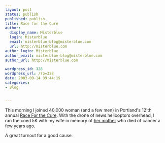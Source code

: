 ```yaml
---
layout: post
status: publish
published: publish
title: Race for the Cure
author:
  display_name: Misterblue
  login: Misterblue
  email: misterblue-blog@misterblue.com
  url: http://misterblue.com
author_login: Misterblue
author_email: misterblue-blog@misterblue.com
author_url: http://misterblue.com

wordpress_id: 328
wordpress_url: /?p=328
date: 2003-09-14 09:44:19
categories:
- Blog


---
```

<p>
This morning I joined 40,000 woman (and a few men) in 
Portland's 12'th annual
<a href="http://www.raceforthecure-pdx.org">Race For the Cure</a>.
With the drone of news helicoptors overhead, 
I ran the coed 5K with my wife in memory of 
<a href="http://www.misterblue.com/Adele/">her mother</a>
who died of cancer a few years ago.
</p>
<p>
A great turnout for a good cause.
</p>
